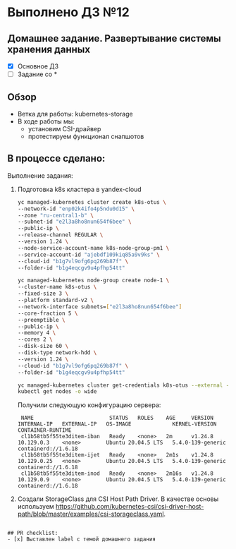 # Выполнено ДЗ №12
## Домашнее задание. Развертывание системы хранения данных

 - [x] Основное ДЗ
 - [ ] Задание со *

## Обзор

+ Ветка для работы: kubernetes-storage
+ В ходе работы мы:
  + установим CSI-драйвер
  + протестируем функционал снапшотов

## В процессе сделано:

Выполнение задания:
1. Подготовка k8s кластера в yandex-cloud
    ```bash
    yc managed-kubernetes cluster create k8s-otus \
    --network-id "enp02k4ifo4p5ndu0d15" \
    --zone "ru-central1-b" \
    --subnet-id "e2l3a8ho8nun654f6bee" \
    --public-ip \
    --release-channel REGULAR \
    --version 1.24 \
    --node-service-account-name k8s-node-group-pm1 \
    --service-account-id "ajebdf109kiq85a9v9ks" \
    --cloud-id "b1g7vl9ofg6pq269b87f" \
    --folder-id "b1g4eqcgv9u4pfhp54tt"
   
    yc managed-kubernetes node-group create node-1 \
    --cluster-name k8s-otus \
    --fixed-size 3 \
    --platform standard-v2 \
    --network-interface subnets=["e2l3a8ho8nun654f6bee"]
    --core-fraction 5 \
    --preemptible \
    --public-ip \
    --memory 4 \
    --cores 2 \
    --disk-size 60 \
    --disk-type network-hdd \
    --version 1.24 \
    --cloud-id "b1g7vl9ofg6pq269b87f" \
    --folder-id "b1g4eqcgv9u4pfhp54tt"

    yc managed-kubernetes cluster get-credentials k8s-otus --external --force --folder-id b1g4eqcgv9u4pfhp54tt
    kubectl get nodes -o wide
    ```
   Получили следующую конфигурацию сервера:
   ```text
    NAME                        STATUS   ROLES    AGE     VERSION   INTERNAL-IP   EXTERNAL-IP   OS-IMAGE             KERNEL-VERSION      CONTAINER-RUNTIME
    cl1b58tb5f55te3ditem-iban   Ready    <none>   2m      v1.24.8   10.129.0.3    <none>        Ubuntu 20.04.5 LTS   5.4.0-139-generic   containerd://1.6.18
    cl1b58tb5f55te3ditem-ijet   Ready    <none>   2m1s    v1.24.8   10.129.0.25   <none>        Ubuntu 20.04.5 LTS   5.4.0-139-generic   containerd://1.6.18
    cl1b58tb5f55te3ditem-inod   Ready    <none>   2m16s   v1.24.8   10.129.0.9    <none>        Ubuntu 20.04.5 LTS   5.4.0-139-generic   containerd://1.6.18   
    ```

2. Создали StorageClass для CSI Host Path Driver. В качестве основы используем 
https://github.com/kubernetes-csi/csi-driver-host-path/blob/master/examples/csi-storageclass.yaml.
  ```

## PR checklist:
 - [x] Выставлен label с темой домашнего задания
